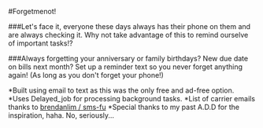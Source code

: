 #Forgetmenot!

###Let's face it, everyone these days always has their phone on them and are always checking it. Why not take advantage of this to remind ourselve of important tasks!?

###Always forgetting your anniversary or family birthdays? New due date on bills next month? Set up a reminder text so you never forget anything again! (As long as you don't forget your phone!)

*Built using email to text as this was the only free and ad-free option. 
*Uses Delayed_job for processing background tasks.
*List of carrier emails thanks to [brendanlim / sms-fu](https://github.com/brendanlim/sms-fu)
*Special thanks to my past A.D.D for the inspiration, haha. No, seriously...